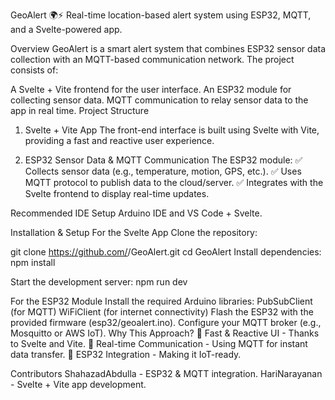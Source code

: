 GeoAlert 🌍⚡
Real-time location-based alert system using ESP32, MQTT, and a Svelte-powered app.

Overview
GeoAlert is a smart alert system that combines ESP32 sensor data collection with an MQTT-based communication network. The project consists of:

A Svelte + Vite frontend for the user interface.
An ESP32 module for collecting sensor data.
MQTT communication to relay sensor data to the app in real time.
Project Structure
1. Svelte + Vite App
The front-end interface is built using Svelte with Vite, providing a fast and reactive user experience.

2. ESP32 Sensor Data & MQTT Communication
The ESP32 module:
✅ Collects sensor data (e.g., temperature, motion, GPS, etc.).
✅ Uses MQTT protocol to publish data to the cloud/server.
✅ Integrates with the Svelte frontend to display real-time updates.

Recommended IDE Setup
Arduino IDE and VS Code + Svelte.

Installation & Setup
For the Svelte App
Clone the repository:

git clone https://github.com/<repo-owner>/GeoAlert.git
cd GeoAlert
Install dependencies:
npm install

Start the development server:
npm run dev

For the ESP32 Module
Install the required Arduino libraries:
PubSubClient (for MQTT)
WiFiClient (for internet connectivity)
Flash the ESP32 with the provided firmware (esp32/geoalert.ino).
Configure your MQTT broker (e.g., Mosquitto or AWS IoT).
Why This Approach?
🚀 Fast & Reactive UI - Thanks to Svelte and Vite.
📡 Real-time Communication - Using MQTT for instant data transfer.
🔧 ESP32 Integration - Making it IoT-ready.

Contributors
ShahazadAbdulla - ESP32 & MQTT integration.
HariNarayanan - Svelte + Vite app development.
